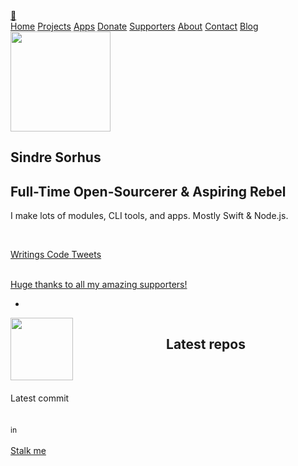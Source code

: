 <!doctype html>
<html lang="en">
<head>
<meta charset="utf-8">
<meta name="viewport" content="width=device-width, initial-scale=1">
<meta name="theme-color" content="#3273DC">
<meta name="author" content="Sindre Sorhus">
<meta name="description" content="Full-Time Open-Sourcerer & Aspiring Rebel">
<meta property="og:type" content="website">
<meta property="og:title" content="Sindre Sorhus">
<meta property="og:url" content="https://sindresorhus.com/">
<meta property="og:description" content="Full-Time Open-Sourcerer & Aspiring Rebel">
<meta property="og:image" content="https://sindresorhus.com/sindre-sorhus.jpg">
<meta name="twitter:card" content="summary">
<meta name="twitter:site" content="@sindresorhus">
<meta name="twitter:creator" content="@sindresorhus">
<meta name="x-build-time" content="Fri, 10 Jan 2020 05:43:16 +0000">
<title>Sindre Sorhus</title>
<link rel="alternate" type="application/rss+xml" title="Sindre Sorhus' blog" href="https://blog.sindresorhus.com/feed">
<link rel="preload" href="/font-awesome.woff" as="font" crossorigin>
<link rel="icon" href="/favicon.png" sizes="32x32">
<link rel="stylesheet" href="/main.css">
<script type="module" src="/main.js"></script>
<script src="/assets/javascript/timeago.min.js"></script>
<script type="module" src="/index.js"></script>

<script async src="https://www.googletagmanager.com/gtag/js?id=UA-25562592-1"></script>
<script>
			window.dataLayer = window.dataLayer || [];
			function gtag(){dataLayer.push(arguments);}
			gtag('js', new Date());
			gtag('config', 'UA-25562592-1');
		</script>

</head>
<body>
<section class="hero">
<div class="hero-head">
<div class="container">
<nav class="navbar has-shadow" role="navigation" aria-label="main navigation">
<div class="navbar-brand">
<a id="unicorn-btn" class="navbar-item" href="https://sindresorhus.com/unicorn" title="Click me!">🦄</a>
<a role="button" class="navbar-burger" aria-label="menu" aria-expanded="false">
<span aria-hidden="true"></span>
<span aria-hidden="true"></span>
<span aria-hidden="true"></span>
</a>
</div>
<div class="navbar-menu">
<div class="navbar-end">
<a class="navbar-item is-tab" href="/">Home</a>
<a class="navbar-item is-tab" href="/#projects">Projects</a>
<a class="navbar-item is-tab" href="/apps">Apps</a>
<a class="navbar-item is-tab" href="/donate">Donate</a>
<a class="navbar-item is-tab" href="/thanks">Supporters</a>
<a class="navbar-item is-tab" href="/about">About</a>
<a class="navbar-item is-tab" href="/contact">Contact</a>
<a class="navbar-item is-tab" href="https://blog.sindresorhus.com">Blog</a>
</div>
</div>
</nav>
</div>
</div>
</section>
<style>
	#latest-repos-container h2 {
		margin-bottom: 2rem;
	}

	#latest-repos h4 {
		margin-bottom: 0.5rem;
	}

	.sponsors {
		display: flex;
		align-items: center;
		justify-content: center;
	}

	.sponsors a:not(:first-child) {
		margin-left: 10px;
	}
</style>
<script type="module">
// Temp redirect for old URL
if (location.hash === '#apps') {
	location.hash = '';
	location.pathname = '/apps';
}
</script>
<section class="hero is-fullheight is-default">
<div class="hero-body">
<div id="info-container" class="container has-text-centered">
<div class="columns is-vcentered">
<div class="column is-two-thirds is-centered has-nice-link">
<div itemscope itemtype="http://schema.org/Person">
<img id="profile-pic" src="sindre-sorhus-small.jpg" width="160" height="160" itemprop="image">
<h1 class="title is-2" itemprop="name">Sindre Sorhus</h1>
<h2 class="subtitle is-4" itemprop="description">Full-Time Open-Sourcerer &amp; Aspiring Rebel</h2>
<p>I make lots of modules, CLI tools, and apps. Mostly Swift &amp; Node.js.</p>
</div>
<br>
<p class="has-text-centered">
<a class="button is-large is-white" href="https://blog.sindresorhus.com">
<span class="icon">
<i class="fa fa-pencil"></i>
</span>
<span>Writings</span>
</a>
<a class="button is-large is-white" href="https://github.com/sindresorhus">
<span class="icon">
<i class="fa fa-github"></i>
</span>
<span>Code</span>
</a>
<a class="button is-large is-white" href="https://twitter.com/sindresorhus">
<span class="icon">
<i class="fa fa-twitter"></i>
</span>
<span>Tweets</span>
</a>
</p>
<br>
<a href="/thanks">Huge thanks to all my amazing supporters!</a>
</div>
</div>
</div>
</div>
<div class="hero-foot">
<div class="container">
<div class="tabs is-centered">
<ul>
<li>
<i id="scroll-hint" class="fa fa-caret-down" aria-hidden="true"></i>
</li>
</ul>
</div>
</div>
</div>
</section>
<section class="hero is-fullheight is-gray">
<div id="projects" class="hero-body container">
<div class="columns is-vcentered">
<div class="column has-text-centered">
<img id="unicorn-icon" src="unicorn.svg" width="100" height="100">
<h4 class="title is-4" style="font-weight: 400">Latest commit</h4>
<div id="latest-commit">
<a class="commit-title nice-link" href=""></a>
<br>
<span style="font-size: 12px">
<span class="commit-date"></span> in <a class="repo-title" href=""></a>
</span>
</div>
<br>
<a href="https://gitstalk.netlify.com/sindresorhus">Stalk me</a>
</div>
<div id="latest-repos-container" class="column is-three-fifths is-offset-1 has-nice-link">
<h2 class="title is-2">Latest repos</h2>
<template id="latest-repos-template">
<div class="column is-half">
<h4 class="title is-4">
<a class="latest-repos-title" href=""></a>
<span class="tag is-small latest-repos-language">¯\_(ツ)_/¯</span>
</h4>
<p class="latest-repos-description"></p>
</div>
</template>
<div id="latest-repos" class="columns is-multiline"></div>
</div>
</div>
</div>
</section>
</body>
</html>
